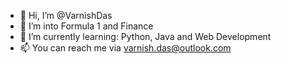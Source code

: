 - 👋 Hi, I’m @VarnishDas
- 👀 I’m into Formula 1 and Finance
- 🌱 I’m currently learning: Python, Java and Web Development
- 📫 You can reach me via varnish.das@outlook.com

<!---
VarnishDas/VarnishDas is a ✨ special ✨ repository because its `README.md` (this file) appears on your GitHub profile.
You can click the Preview link to take a look at your changes.
--->
